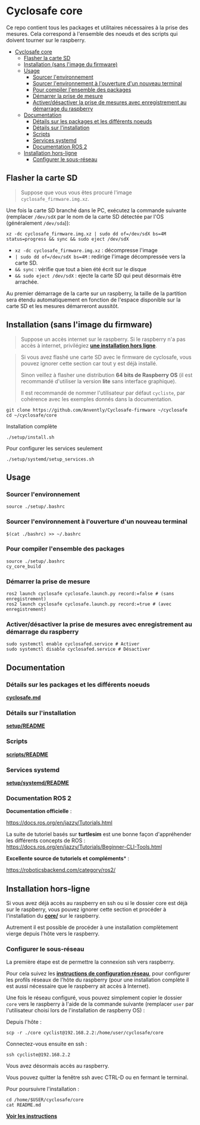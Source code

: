 # Cyclosafe core 

Ce repo contient tous les packages et utilitaires nécessaires à la prise des mesures. Cela correspond à l'ensemble des noeuds et des scripts qui doivent tourner sur le raspberry.

- [Cyclosafe core](#cyclosafe-core)
	- [Flasher la carte SD](#flasher-la-carte-sd)
	- [Installation (sans l'image du firmware)](#installation-sans-limage-du-firmware)
	- [Usage](#usage)
		- [Sourcer l'environnement](#sourcer-lenvironnement)
		- [Sourcer l'environnement à l'ouverture d'un nouveau terminal](#sourcer-lenvironnement-à-louverture-dun-nouveau-terminal)
		- [Pour compiler l'ensemble des packages](#pour-compiler-lensemble-des-packages)
		- [Démarrer la prise de mesure](#démarrer-la-prise-de-mesure)
		- [Activer/désactiver la prise de mesures avec enregistrement au démarrage du raspberry](#activerdésactiver-la-prise-de-mesures-avec-enregistrement-au-démarrage-du-raspberry)
	- [Documentation](#documentation)
		- [Détails sur les packages et les différents noeuds](#détails-sur-les-packages-et-les-différents-noeuds)
		- [Détails sur l'installation](#détails-sur-linstallation)
		- [Scripts](#scripts)
		- [Services systemd](#services-systemd)
		- [Documentation ROS 2](#documentation-ros-2)
	- [Installation hors-ligne](#installation-hors-ligne)
		- [Configurer le sous-réseau](#configurer-le-sous-réseau)


## Flasher la carte SD

> Suppose que vous vous êtes procuré l'image `cyclosafe_firmware.img.xz`.

Une fois la carte SD branché dans le PC, exécutez la commande suivante (remplacer `/dev/sdX` par le nom de la carte SD détectée par l'OS (généralement `/dev/sda`)):

~~~
xz -dc cyclosafe_firmware.img.xz | sudo dd of=/dev/sdX bs=4M status=progress && sync && sudo eject /dev/sdX
~~~

- `xz -dc cyclosafe_firmware.img.xz` : décompresse l'image
- `| sudo dd of=/dev/sdX bs=4M` : redirige l'image décompressée vers la carte SD. 
- `&& sync` : vérifie que tout a bien été écrit sur le disque
- `&& sudo eject /dev/sdX` : ejecte la carte SD qui peut désormais être arrachée.

Au premier démarrage de la carte sur un raspberry, la taille de la partition sera étendu automatiquement en fonction de l'espace disponible sur la carte SD et les mesures démarreront aussitôt.

## Installation (sans l'image du firmware)

> Suppose un accès internet sur le raspberry.
> Si le raspberry n'a pas accès à internet, privilégiez [**une installation hors ligne**](#installation-hors-ligne).

> Si vous avez flashé une carte SD avec le firmware de cyclosafe, vous pouvez ignorer cette section car tout y est déjà installé.
> 
> Sinon veillez à flasher une distribution **64 bits de Raspberry OS** (il est recommandé d'utiliser la version **lite** sans interface graphique).
>
> Il est recommandé de nommer l'utilisateur par défaut `cycliste`, par cohérence avec les exemples donnés dans la documentation.

~~~
git clone https://github.com/Anvently/Cyclosafe-firmware ~/cyclosafe
cd ~/cyclosafe/core
~~~


Installation complète
~~~
./setup/install.sh
~~~

Pour configurer les services seulement
~~~
./setup/systemd/setup_services.sh
~~~

## Usage

### Sourcer l'environnement
~~~
source ./setup/.bashrc
~~~

### Sourcer l'environnement à l'ouverture d'un nouveau terminal

~~~
$(cat ./bashrc) >> ~/.bashrc
~~~

### Pour compiler l'ensemble des packages

~~~
source ./setup/.bashrc
cy_core_build
~~~

### Démarrer la prise de mesure

~~~
ros2 launch cyclosafe cyclosafe.launch.py record:=false # (sans enregistrement)
ros2 launch cyclosafe cyclosafe.launch.py record:=true # (avec enregistrement)
~~~

### Activer/désactiver la prise de mesures avec enregistrement au démarrage du raspberry

~~~
sudo systemctl enable cyclosafed.service # Activer
sudo systemctl disable cyclosafed.service # Désactiver
~~~

## Documentation

### Détails sur les packages et les différents noeuds

[**cyclosafe.md**](cyclosafe.md)

### Détails sur l'installation

[**setup/README**](setup/README.md)

### Scripts

[**scripts/README**](scripts/README.md)

### Services systemd

[**setup/systemd/README**](setup/systemd/README.md)

### Documentation ROS 2

**Documentation officielle** :

https://docs.ros.org/en/jazzy/Tutorials.html

La suite de tutoriel basés sur **turtlesim** est une bonne façon d'appréhender les différents concepts de ROS : https://docs.ros.org/en/jazzy/Tutorials/Beginner-CLI-Tools.html


**Excellente source de tutoriels et compléments*** : 

https://roboticsbackend.com/category/ros2/

## Installation hors-ligne

Si vous avez déjà accès au raspberry en ssh ou si le dossier core est déjà sur le raspberry, vous pouvez ignorer cette section et procéder à l'installation du [**core/**](./) sur le raspberry.

Autrement il est possible de procéder à une installation complètement vierge depuis l'hôte vers le raspberry.

### Configurer le sous-réseau

La première étape est de permettre la connexion ssh vers raspberry.

Pour cela suivez les [**instructions de configuration réseau**](../network.md), pour configurer les profils réseaux de l'hôte du raspberry (pour une installation complète il est aussi nécessaire que le raspberry ait accès à Internet).

Une fois le réseau configuré, vous pouvez simplement copier le dossier `core` vers le raspberry à l'aide de la commande suivante (remplacer `user` par l'utilisateur choisi lors de l'installation de raspberry OS) :

Depuis l'hôte :
~~~
scp -r ./core cyclist@192.168.2.2:/home/user/cyclosafe/core
~~~

Connectez-vous ensuite en ssh :

~~~
ssh cycliste@192.168.2.2
~~~

Vous avez désormais accès au raspberry.

Vous pouvez quitter la fenêtre ssh avec CTRL-D ou en fermant le terminal.

Pour poursuivre l'installation :

~~~
cd /home/$USER/cyclosafe/core
cat README.md
~~~

[**Voir les instructions**](#usage)